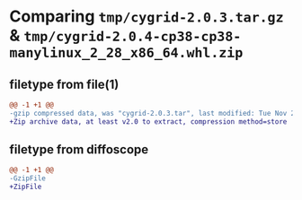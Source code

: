 # Comparing `tmp/cygrid-2.0.3.tar.gz` & `tmp/cygrid-2.0.4-cp38-cp38-manylinux_2_28_x86_64.whl.zip`

## filetype from file(1)

```diff
@@ -1 +1 @@
-gzip compressed data, was "cygrid-2.0.3.tar", last modified: Tue Nov 22 23:08:45 2022, max compression
+Zip archive data, at least v2.0 to extract, compression method=store
```

## filetype from diffoscope

```diff
@@ -1 +1 @@
-GzipFile
+ZipFile
```

